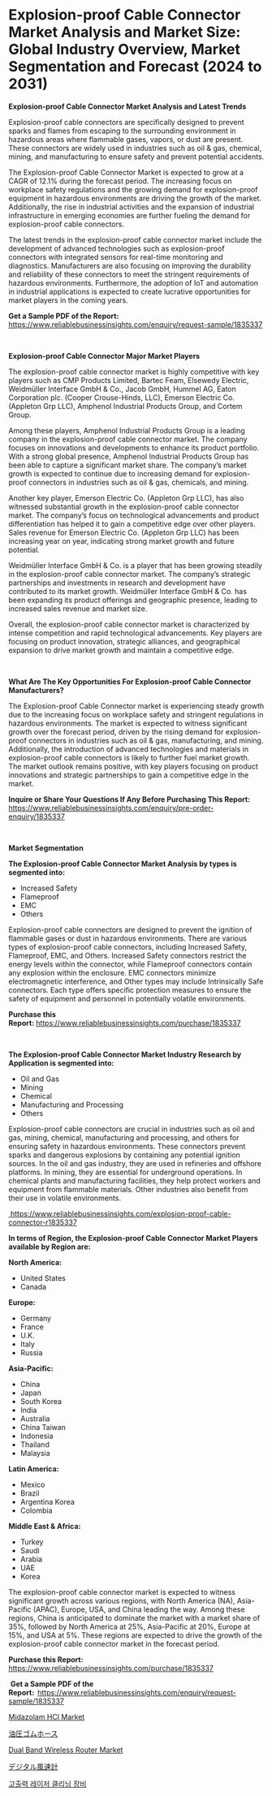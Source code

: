 <p><h1>Explosion-proof Cable Connector Market Analysis and Market Size: Global Industry Overview, Market Segmentation and Forecast (2024 to 2031)</h1></p><p><strong>Explosion-proof Cable Connector Market Analysis and Latest Trends</strong></p>
<p><p>Explosion-proof cable connectors are specifically designed to prevent sparks and flames from escaping to the surrounding environment in hazardous areas where flammable gases, vapors, or dust are present. These connectors are widely used in industries such as oil & gas, chemical, mining, and manufacturing to ensure safety and prevent potential accidents.</p><p>The Explosion-proof Cable Connector Market is expected to grow at a CAGR of 12.1% during the forecast period. The increasing focus on workplace safety regulations and the growing demand for explosion-proof equipment in hazardous environments are driving the growth of the market. Additionally, the rise in industrial activities and the expansion of industrial infrastructure in emerging economies are further fueling the demand for explosion-proof cable connectors.</p><p>The latest trends in the explosion-proof cable connector market include the development of advanced technologies such as explosion-proof connectors with integrated sensors for real-time monitoring and diagnostics. Manufacturers are also focusing on improving the durability and reliability of these connectors to meet the stringent requirements of hazardous environments. Furthermore, the adoption of IoT and automation in industrial applications is expected to create lucrative opportunities for market players in the coming years.</p></p>
<p><strong>Get a Sample PDF of the Report:&nbsp;</strong> <a href="https://www.reliablebusinessinsights.com/enquiry/request-sample/1835337">https://www.reliablebusinessinsights.com/enquiry/request-sample/1835337</a></p>
<p>&nbsp;</p>
<p><strong>Explosion-proof Cable Connector Major Market Players</strong></p>
<p><p>The explosion-proof cable connector market is highly competitive with key players such as CMP Products Limited, Bartec Feam, Elsewedy Electric, Weidmüller Interface GmbH & Co., Jacob GmbH, Hummel AG, Eaton Corporation plc. (Cooper Crouse-Hinds, LLC), Emerson Electric Co. (Appleton Grp LLC), Amphenol Industrial Products Group, and Cortem Group.</p><p>Among these players, Amphenol Industrial Products Group is a leading company in the explosion-proof cable connector market. The company focuses on innovations and developments to enhance its product portfolio. With a strong global presence, Amphenol Industrial Products Group has been able to capture a significant market share. The company’s market growth is expected to continue due to increasing demand for explosion-proof connectors in industries such as oil & gas, chemicals, and mining.</p><p>Another key player, Emerson Electric Co. (Appleton Grp LLC), has also witnessed substantial growth in the explosion-proof cable connector market. The company’s focus on technological advancements and product differentiation has helped it to gain a competitive edge over other players. Sales revenue for Emerson Electric Co. (Appleton Grp LLC) has been increasing year on year, indicating strong market growth and future potential.</p><p>Weidmüller Interface GmbH & Co. is a player that has been growing steadily in the explosion-proof cable connector market. The company’s strategic partnerships and investments in research and development have contributed to its market growth. Weidmüller Interface GmbH & Co. has been expanding its product offerings and geographic presence, leading to increased sales revenue and market size.</p><p>Overall, the explosion-proof cable connector market is characterized by intense competition and rapid technological advancements. Key players are focusing on product innovation, strategic alliances, and geographical expansion to drive market growth and maintain a competitive edge.</p></p>
<p>&nbsp;</p>
<p><strong>What Are The Key Opportunities For Explosion-proof Cable Connector Manufacturers?</strong></p>
<p><p>The Explosion-proof Cable Connector market is experiencing steady growth due to the increasing focus on workplace safety and stringent regulations in hazardous environments. The market is expected to witness significant growth over the forecast period, driven by the rising demand for explosion-proof connectors in industries such as oil & gas, manufacturing, and mining. Additionally, the introduction of advanced technologies and materials in explosion-proof cable connectors is likely to further fuel market growth. The market outlook remains positive, with key players focusing on product innovations and strategic partnerships to gain a competitive edge in the market.</p></p>
<p><strong>Inquire or Share Your Questions If Any Before Purchasing This Report:</strong> <a href="https://www.reliablebusinessinsights.com/enquiry/pre-order-enquiry/1835337">https://www.reliablebusinessinsights.com/enquiry/pre-order-enquiry/1835337</a></p>
<p>&nbsp;</p>
<p><strong>Market Segmentation</strong></p>
<p><strong>The Explosion-proof Cable Connector Market Analysis by types is segmented into:</strong></p>
<p><ul><li>Increased Safety</li><li>Flameproof</li><li>EMC</li><li>Others</li></ul></p>
<p><p>Explosion-proof cable connectors are designed to prevent the ignition of flammable gases or dust in hazardous environments. There are various types of explosion-proof cable connectors, including Increased Safety, Flameproof, EMC, and Others. Increased Safety connectors restrict the energy levels within the connector, while Flameproof connectors contain any explosion within the enclosure. EMC connectors minimize electromagnetic interference, and Other types may include Intrinsically Safe connectors. Each type offers specific protection measures to ensure the safety of equipment and personnel in potentially volatile environments.</p></p>
<p><strong>Purchase this Report:&nbsp;</strong><a href="https://www.reliablebusinessinsights.com/purchase/1835337">https://www.reliablebusinessinsights.com/purchase/1835337</a></p>
<p>&nbsp;</p>
<p><strong>The Explosion-proof Cable Connector Market Industry Research by Application is segmented into:</strong></p>
<p><ul><li>Oil and Gas</li><li>Mining</li><li>Chemical</li><li>Manufacturing and Processing</li><li>Others</li></ul></p>
<p><p>Explosion-proof cable connectors are crucial in industries such as oil and gas, mining, chemical, manufacturing and processing, and others for ensuring safety in hazardous environments. These connectors prevent sparks and dangerous explosions by containing any potential ignition sources. In the oil and gas industry, they are used in refineries and offshore platforms. In mining, they are essential for underground operations. In chemical plants and manufacturing facilities, they help protect workers and equipment from flammable materials. Other industries also benefit from their use in volatile environments.</p></p>
<p><a href="https://www.reliablebusinessinsights.com/explosion-proof-cable-connector-r1835337">&nbsp;https://www.reliablebusinessinsights.com/explosion-proof-cable-connector-r1835337</a></p>
<p><strong>In terms of Region, the Explosion-proof Cable Connector Market Players available by Region are:</strong></p>
<p>
    <p> <strong> North America: </strong>
        <ul>
            <li>United States</li>
            <li>Canada</li>
        </ul>
        </p> 
    <p> <strong> Europe: </strong>
        <ul>
            <li>Germany</li>
            <li>France</li>
            <li>U.K.</li>
            <li>Italy</li>
            <li>Russia</li>
        </ul>
        </p> 
    <p> <strong> Asia-Pacific: </strong>
        <ul>
            <li>China</li>
            <li>Japan</li>
            <li>South Korea</li>
            <li>India</li>
            <li>Australia</li>
            <li>China Taiwan</li>
            <li>Indonesia</li>
            <li>Thailand</li>
            <li>Malaysia</li>
        </ul>
        </p> 
    <p> <strong> Latin America: </strong>
        <ul>
            <li>Mexico</li>
            <li>Brazil</li>
            <li>Argentina Korea</li>
            <li>Colombia</li>
        </ul>
        </p> 
    <p> <strong> Middle East & Africa: </strong>
        <ul>
            <li>Turkey</li>
            <li>Saudi</li>
            <li>Arabia</li>
            <li>UAE</li>
            <li>Korea</li>
        </ul>
    </p>
    </p>
<p><p>The explosion-proof cable connector market is expected to witness significant growth across various regions, with North America (NA), Asia-Pacific (APAC), Europe, USA, and China leading the way. Among these regions, China is anticipated to dominate the market with a market share of 35%, followed by North America at 25%, Asia-Pacific at 20%, Europe at 15%, and USA at 5%. These regions are expected to drive the growth of the explosion-proof cable connector market in the forecast period.</p></p>
<p><strong>Purchase this Report: </strong><a href="https://www.reliablebusinessinsights.com/purchase/1835337">https://www.reliablebusinessinsights.com/purchase/1835337</a></p>
<p>&nbsp;<strong>Get a Sample PDF of the Report:&nbsp;&nbsp;</strong><a href="https://www.reliablebusinessinsights.com/enquiry/request-sample/1835337">https://www.reliablebusinessinsights.com/enquiry/request-sample/1835337</a></p>
<p><strong></strong></p>
<p><p><a href="https://github.com/mancsybtousav/Market-Research-Report-List-3/blob/main/midazolam-hcl-market.md">Midazolam HCl Market</a></p><p><a href="https://medium.com/@slbola/%E6%B0%B4%E5%9C%A7%E3%82%B4%E3%83%A0%E3%83%9B%E3%83%BC%E3%82%B9%E5%B8%82%E5%A0%B4-%E7%AB%B6%E4%BA%89%E5%88%86%E6%9E%90-%E5%B8%82%E5%A0%B4%E5%8B%95%E5%90%91-2031%E5%B9%B4%E3%81%BE%E3%81%A7%E3%81%AE%E4%BA%88%E6%B8%AC-da6788abd31d">油圧ゴムホース</a></p><p><a href="https://www.linkedin.com/pulse/dual-band-wireless-router-market-investigation-amp-industry-oqd7e">Dual Band Wireless Router Market</a></p><p><a href="https://medium.com/@desekay3566/%E3%83%87%E3%82%B8%E3%82%BF%E3%83%AB%E9%A2%A8%E9%80%9F%E8%A8%88%E5%B8%82%E5%A0%B4%E3%81%AE%E5%88%86%E6%9E%90%E3%81%A82024%E5%B9%B4%E3%81%8B%E3%82%892031%E5%B9%B4%E3%81%BE%E3%81%A7%E3%81%AE%E6%9C%9F%E9%96%93%E3%81%AE%E3%82%B5%E3%82%A4%E3%82%BA%E4%BA%88%E6%B8%AC-0070235dc9f4">デジタル風速計</a></p><p><a href="https://github.com/nhaiquang84/Market-Research-Report-List-1/blob/main/4599576100330.md">고출력 레이저 클리닝 장비</a></p></p>